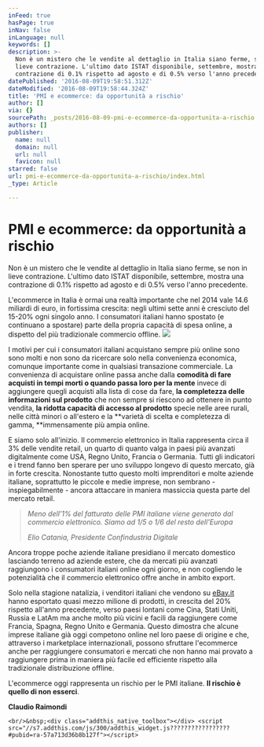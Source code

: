 ```yaml
---
inFeed: true
hasPage: true
inNav: false
inLanguage: null
keywords: []
description: >-
  Non è un mistero che le vendite al dettaglio in Italia siano ferme, se non in
  lieve contrazione. L'ultimo dato ISTAT disponibile, settembre, mostra una
  contrazione di 0.1% rispetto ad agosto e di 0.5% verso l'anno precedente.
datePublished: '2016-08-09T19:58:51.312Z'
dateModified: '2016-08-09T19:58:44.324Z'
title: 'PMI e ecommerce: da opportunità a rischio'
author: []
via: {}
sourcePath: _posts/2016-08-09-pmi-e-ecommerce-da-opportunita-a-rischio.md
authors: []
publisher:
  name: null
  domain: null
  url: null
  favicon: null
starred: false
url: pmi-e-ecommerce-da-opportunita-a-rischio/index.html
_type: Article

---
```

# PMI e ecommerce: da opportunità a rischio

Non è un mistero che le vendite al dettaglio in Italia siano ferme, se non in lieve contrazione. L'ultimo dato ISTAT disponibile, settembre, mostra una contrazione di 0.1% rispetto ad agosto e di 0.5% verso l'anno precedente.

L'ecommerce in Italia è ormai una realtà importante che nel 2014 vale 14.6 miliardi di euro, in fortissima crescita: negli ultimi sette anni è cresciuto del 15-20% ogni singolo anno. I consumatori italiani hanno spostato (e continuano a spostare) parte della propria capacità di spesa online, a dispetto del più tradizionale commercio offline.
![](https://the-grid-user-content.s3-us-west-2.amazonaws.com/cfa801e1-c2b6-4589-bf60-a76e5c29ade4.jpg)

I motivi per cui i consumatori italiani acquistano sempre più online sono sono molti e non sono da ricercare solo nella convenienza economica, comunque importante come in qualsiasi transazione commerciale. La convenienza di acquistare online passa anche dalla **comodità di fare acquisti in tempi morti o quando passa loro per la mente** invece di aggiungere quegli acquisti alla lista di cose da fare, **la completezza delle informazioni sul prodotto** che non sempre si riescono ad ottenere in punto vendita, **la ridotta capacità di accesso al prodotto** specie nelle aree rurali, nelle città minori o all'estero e la **varietà di scelta e completezza di gamma, **immensamente più ampia online.

E siamo solo all'inizio. Il commercio elettronico in Italia rappresenta circa il 3% delle vendite retail, un quarto di quanto valga in paesi più avanzati digitalmente come USA, Regno Unito, Francia o Germania. Tutti gli indicatori e i trend fanno ben sperare per uno sviluppo longevo di questo mercato, già in forte crescita. Nonostante tutto questo molti imprenditori e molte aziende italiane, soprattutto le piccole e medie imprese, non sembrano - inspiegabilmente - ancora attaccare in maniera massiccia questa parte del mercato retail.

> _Meno dell'1% del fatturato delle PMI italiane viene generato dal commercio elettronico. Siamo ad 1/5 o 1/6 del resto dell'Europa_
> 
> _Elio Catania, Presidente Confindustria Digitale_

Ancora troppe poche aziende italiane presidiano il mercato domestico lasciando terreno ad aziende estere, che da mercati più avanzati raggiungono i consumatori italiani online ogni giorno, e non cogliendo le potenzialità che il commercio elettronico offre anche in ambito export.

Solo nella stagione natalizia, i venditori italiani che vendono su [eBay.it][0] hanno esportato quasi mezzo milione di prodotti, in crescita del 20% rispetto all'anno precedente, verso paesi lontani come Cina, Stati Uniti, Russia e LatAm ma anche molto più vicini e facili da raggiungere come Francia, Spagna, Regno Unito e Germania. Questo dimostra che alcune imprese italiane già oggi competono online nel loro paese di origine e che, attraverso i marketplace internazionali, possono sfruttare l'ecommerce anche per raggiungere consumatori e mercati che non hanno mai provato a raggiungere prima in maniera più facile ed efficiente rispetto alla tradizionale distribuzione offline.

L'ecommerce oggi rappresenta un rischio per le PMI italiane. **Il rischio è quello di non esserci**.

**Claudio Raimondi**

    <br/>&nbsp;<div class="addthis_native_toolbox"></div> <script src="//s7.addthis.com/js/300/addthis_widget.js?????????????????#pubid=ra-57a713d36b8b127f"></script>



[0]: http://www.ebay.it/